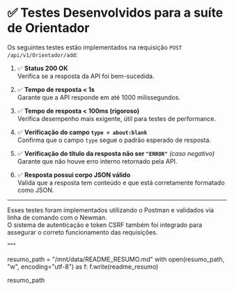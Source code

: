 # ✅ Testes Desenvolvidos para a suíte de Orientador

Os seguintes testes estão implementados na requisição `POST /api/v1/Orientador/add`:

1. ✅ **Status 200 OK**  
   Verifica se a resposta da API foi bem-sucedida.

2. ✅ **Tempo de resposta < 1s**  
   Garante que a API responde em até 1000 milissegundos.

3. ✅ **Tempo de resposta < 100ms (rigoroso)**  
   Verifica desempenho mais exigente, útil para testes de performance.

4. ✅ **Verificação do campo `type = about:blank`**  
   Confirma que o campo `type` segue o padrão esperado de resposta.

5. ✅ **Verificação do título da resposta não ser `"ERROR"`** *(caso negativo)*  
   Garante que não houve erro interno retornado pela API.

6. ✅ **Resposta possui corpo JSON válido**  
   Valida que a resposta tem conteúdo e que está corretamente formatado como JSON.

---

Esses testes foram implementados utilizando o Postman e validados via linha de comando com o Newman.  
O sistema de autenticação e token CSRF também foi integrado para assegurar o correto funcionamento das requisições.

"""

resumo_path = "/mnt/data/README_RESUMO.md"
with open(resumo_path, "w", encoding="utf-8") as f:
    f.write(readme_resumo)

resumo_path

